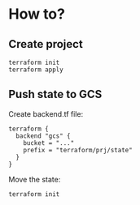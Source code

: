 # How to?

## Create project

```
terraform init
terraform apply
```

## Push state to GCS

Create backend.tf file:

```
terraform {
  backend "gcs" {
    bucket = "..."
    prefix = "terraform/prj/state"
  }
}
```

Move the state:

```
terraform init
```
